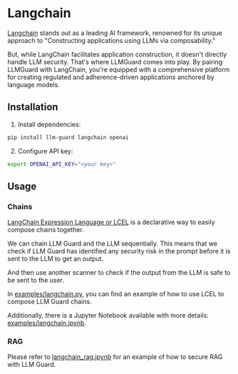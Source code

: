 # Langchain

[Langchain](https://github.com/langchain-ai/langchain) stands out as a leading AI framework, renowned for its unique approach to "Constructing applications using LLMs via composability."

But, while LangChain facilitates application construction, it doesn't directly handle LLM security. That's where LLMGuard comes into play. By pairing LLMGuard with LangChain, you're equipped with a comprehensive platform for creating regulated and adherence-driven applications anchored by language models.

## Installation

1. Install dependencies:
```bash
pip install llm-guard langchain openai
```

2. Configure API key:
```bash
export OPENAI_API_KEY="<your key>"
```

## Usage

### Chains

[LangChain Expression Language or LCEL](https://python.langchain.com/docs/expression_language/) is a declarative way to easily compose chains together.

We can chain LLM Guard and the LLM sequentially. This means that we check if LLM Guard has identified any security risk in the prompt before it is sent to the LLM to get an output.

And then use another scanner to check if the output from the LLM is safe to be sent to the user.

In [examples/langchain.py](https://github.com/laiyer-ai/llm-guard/blob/main/examples/langchain.py), you can find an example of how to use LCEL to compose LLM Guard chains.

Additionally, there is a Jupyter Notebook available with more details: [examples/langchain.ipynb](https://github.com/laiyer-ai/llm-guard/blob/main/examples/langchain.ipynb).

### RAG

Please refer to [langchain_rag.ipynb](./notebooks/langchain_rag.ipynb) for an example of how to secure RAG with LLM Guard.

